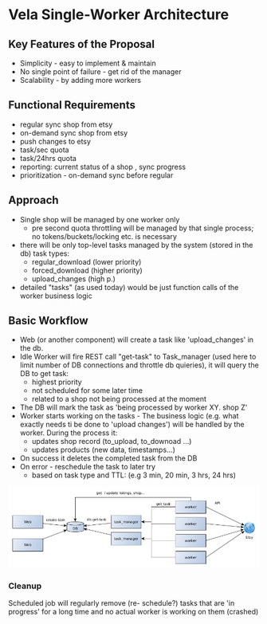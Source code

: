 # Vela Single-Worker Architecture

## Key Features of the Proposal

- Simplicity - easy to implement & maintain
- No single point of failure - get rid of the manager
- Scalability - by adding more workers

## Functional Requirements

- regular sync shop from etsy
- on-demand sync shop from etsy
- push changes to etsy
- task/sec quota
- task/24hrs quota
- reporting: current status of a shop , sync progress
- prioritization - on-demand sync before regular


## Approach

- Single shop will be managed by one worker only
	- pre second quota throttling will be managed by that single process; no tokens/buckets/locking etc. is necessary
- there will be only top-level tasks managed by the system (stored in the db)
task types:
	- regular_download (lower priority)
	- forced_download (higher priority)
	- upload_changes (high p.)
- detailed "tasks" (as used today) would be just function calls of the worker business logic


## Basic Workflow

- Web (or another component) will create a task like 'upload_changes' in the db.
- Idle Worker will fire REST call "get-task" to Task_manager (used here to limit number of DB connections and throttle db quieries), it will query the DB to get task:
	- highest priority
	- not scheduled for some later time
	- related to a shop not being processed at the moment
- The DB will mark the task as 'being processed by worker XY. shop Z'
- Worker starts working on the tasks - The business logic (e.g. what exactly needs ti be done to 'upload changes') will be handled by the worker.
During the process it:
	- updates shop record (to_upload, to_downoad ...)
	- updates products (new data, timestamps...)
- On success it deletes the completed task from the DB
- On error - reschedule the task to later try
	- based on task type and TTL: (e.g 3 min, 20 min, 3 hrs, 24 hrs)




![nodes](hive-arch-nodes.png) 

### Cleanup
Scheduled job will regularly remove (re- schedule?)  tasks that are 'in progress' for a long time and no actual worker is working on them (crashed)

